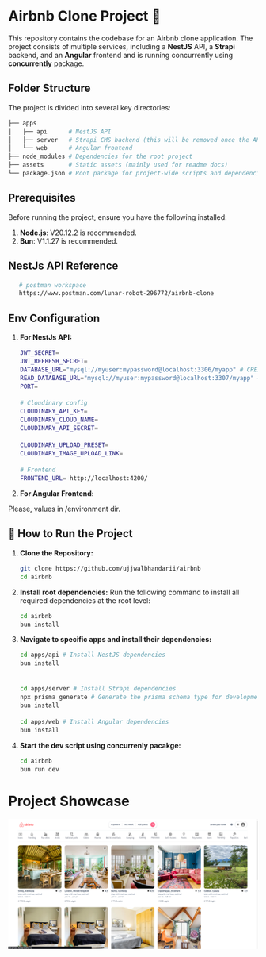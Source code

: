 # Airbnb Clone Project 🚀

This repository contains the codebase for an Airbnb clone application. The project consists of multiple services, including a **NestJS** API, a **Strapi** backend, and an **Angular** frontend and is running concurrently using **concurrently** package.

## Folder Structure

The project is divided into several key directories:

```bash
├── apps
│   ├── api      # NestJS API 
│   ├── server   # Strapi CMS backend (this will be removed once the API is fully functional)
│   └── web      # Angular frontend
├── node_modules # Dependencies for the root project
├── assets       # Static assets (mainly used for readme docs)
└── package.json # Root package for project-wide scripts and dependencies
```

## Prerequisites

Before running the project, ensure you have the following installed:

1. **Node.js**: V20.12.2 is recommended.
2. **Bun**: V1.1.27 is recommended.

## NestJs API Reference

```bash
   # postman workspace
   https://www.postman.com/lunar-robot-296772/airbnb-clone
```

## Env Configuration

1. **For NestJs API:**

   ```bash
   JWT_SECRET=
   JWT_REFRESH_SECRET=
   DATABASE_URL="mysql://myuser:mypassword@localhost:3306/myapp" # CREATE, UPDATE, DELETE
   READ_DATABASE_URL="mysql://myuser:mypassword@localhost:3307/myapp" # READ
   PORT=

   # Cloudinary config
   CLOUDINARY_API_KEY=
   CLOUDINARY_CLOUD_NAME=
   CLOUDINARY_API_SECRET=

   CLOUDINARY_UPLOAD_PRESET=
   CLOUDINARY_IMAGE_UPLOAD_LINK=

   # Frontend
   FRONTEND_URL= http://localhost:4200/
   ```

1. **For Angular Frontend:**

Please, values in /environment dir.

## 📜 How to Run the Project

1. **Clone the Repository:**

   ```bash
   git clone https://github.com/ujjwalbhandarii/airbnb
   cd airbnb
   ```

2. **Install root dependencies:**
   Run the following command to install all required dependencies at the root level:

   ```bash
   cd airbnb
   bun install
   ```

3. **Navigate to specific apps and install their dependencies:**

   ```bash
   cd apps/api # Install NestJS dependencies
   bun install


   cd apps/server # Install Strapi dependencies
   npx prisma generate # Generate the prisma schema type for development
   bun install

   cd apps/web # Install Angular dependencies
   bun install
   ```

4. **Start the dev script using concurrenly pacakge:**

   ```bash
   cd airbnb
   bun run dev
   ```

# Project Showcase

![Project Showcase](./assets/project.png "a title")
